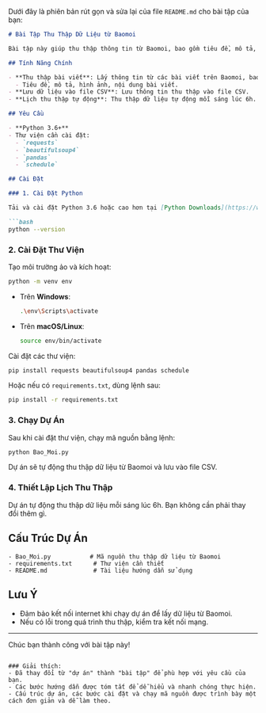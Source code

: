 Dưới đây là phiên bản rút gọn và sửa lại của file `README.md` cho bài tập của bạn:

````markdown
# Bài Tập Thu Thập Dữ Liệu từ Baomoi

Bài tập này giúp thu thập thông tin từ Baomoi, bao gồm tiêu đề, mô tả, hình ảnh và nội dung bài viết. Dữ liệu thu thập được sẽ được lưu vào file CSV.

## Tính Năng Chính

- **Thu thập bài viết**: Lấy thông tin từ các bài viết trên Baomoi, bao gồm:
  - Tiêu đề, mô tả, hình ảnh, nội dung bài viết.
- **Lưu dữ liệu vào file CSV**: Lưu thông tin thu thập vào file CSV.
- **Lịch thu thập tự động**: Thu thập dữ liệu tự động mỗi sáng lúc 6h.

## Yêu Cầu

- **Python 3.6+**
- Thư viện cần cài đặt:
  - `requests`
  - `beautifulsoup4`
  - `pandas`
  - `schedule`

## Cài Đặt

### 1. Cài Đặt Python

Tải và cài đặt Python 3.6 hoặc cao hơn tại [Python Downloads](https://www.python.org/downloads/). Kiểm tra bằng lệnh:

```bash
python --version
````

### 2. Cài Đặt Thư Viện

Tạo môi trường ảo và kích hoạt:

```bash
python -m venv env
```

* Trên **Windows**:

  ```bash
  .\env\Scripts\activate
  ```

* Trên **macOS/Linux**:

  ```bash
  source env/bin/activate
  ```

Cài đặt các thư viện:

```bash
pip install requests beautifulsoup4 pandas schedule
```

Hoặc nếu có `requirements.txt`, dùng lệnh sau:

```bash
pip install -r requirements.txt
```

### 3. Chạy Dự Án

Sau khi cài đặt thư viện, chạy mã nguồn bằng lệnh:

```bash
python Bao_Moi.py
```

Dự án sẽ tự động thu thập dữ liệu từ Baomoi và lưu vào file CSV.

### 4. Thiết Lập Lịch Thu Thập

Dự án tự động thu thập dữ liệu mỗi sáng lúc 6h. Bạn không cần phải thay đổi thêm gì.

## Cấu Trúc Dự Án

```
- Bao_Moi.py           # Mã nguồn thu thập dữ liệu từ Baomoi
- requirements.txt      # Thư viện cần thiết
- README.md             # Tài liệu hướng dẫn sử dụng
```

## Lưu Ý

* Đảm bảo kết nối internet khi chạy dự án để lấy dữ liệu từ Baomoi.
* Nếu có lỗi trong quá trình thu thập, kiểm tra kết nối mạng.

---

Chúc bạn thành công với bài tập này!

```

### Giải thích:
- Đã thay đổi từ "dự án" thành "bài tập" để phù hợp với yêu cầu của bạn.
- Các bước hướng dẫn được tóm tắt để dễ hiểu và nhanh chóng thực hiện.
- Cấu trúc dự án, các bước cài đặt và chạy mã nguồn được trình bày một cách đơn giản và dễ làm theo.
```
